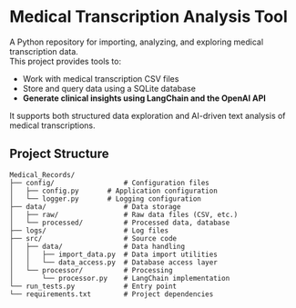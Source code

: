 
# Medical Transcription Analysis Tool

A Python repository for importing, analyzing, and exploring medical transcription data.  
This project provides tools to:

- Work with medical transcription CSV files  
- Store and query data using a SQLite database  
- **Generate clinical insights using LangChain and the OpenAI API**

It supports both structured data exploration and AI-driven text analysis of medical transcriptions.

## Project Structure
```
Medical_Records/
├── config/                 # Configuration files
│   ├── config.py       # Application configuration
│   └── logger.py       # Logging configuration
├── data/                   # Data storage
│   ├── raw/                # Raw data files (CSV, etc.)
│   └── processed/          # Processed data, database
├── logs/                   # Log files
├── src/                    # Source code
│   ├── data/               # Data handling
│   │   ├── import_data.py  # Data import utilities
│   │   └── data_access.py  # Database access layer
│   └── processor/          # Processing
│       └── processor.py    # LangChain implementation
└── run_tests.py            # Entry point
└── requirements.txt        # Project dependencies
```